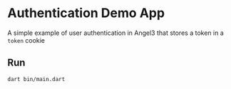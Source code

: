 # Authentication Demo App

A simple example of user authentication in Angel3 that stores a token in a `token` cookie

## Run

```bash
dart bin/main.dart
```

